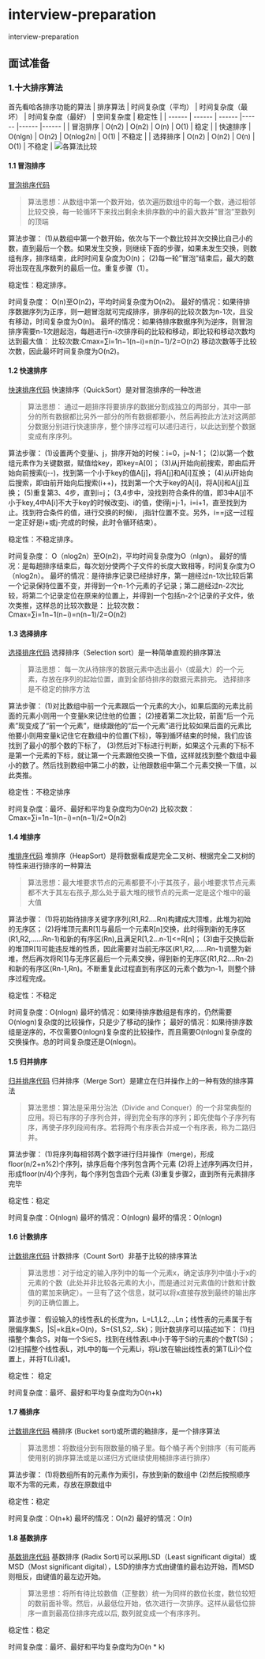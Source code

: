 # interview-preparation
interview-preparation
## 面试准备

### 1.十大排序算法
首先看哈各排序功能的算法
| 排序算法 | 时间复杂度（平均） | 时间复杂度（最坏） | 时间复杂度（最好） | 空间复杂度 | 稳定性 |
| ------ | ------ | ------ |------ |------ |------ |
| 冒泡排序 | O(n2) | O(n2) | O(n) | O(1) | 稳定 |
| 快速排序 | O(nlgn) | O(n2) | O(nlog2n) | O(1) | 不稳定 |
| 选择排序 | O(n2) | O(n2) | O(n) | O(1) | 不稳定 |
![各算法比较](https://github.com/whd-mtt/interview-preparation/blob/master/img/sort.png)

#### 1.1 冒泡排序
[冒泡排序代码](https://github.com/whd-mtt/interview-preparation/blob/master/src/main/java/com/whd/interview/preparation/algorithm/sort/BubbleSort.java)
> 算法思想：从数组中第一个数开始，依次遍历数组中的每一个数，通过相邻比较交换，每一轮循环下来找出剩余未排序数的中的最大数并”冒泡”至数列的顶端

算法步骤： 
(1)从数组中第一个数开始，依次与下一个数比较并次交换比自己小的数，直到最后一个数。如果发生交换，则继续下面的步骤，如果未发生交换，则数组有序，排序结束，此时时间复杂度为O(n)； 
(2)每一轮”冒泡”结束后，最大的数将出现在乱序数列的最后一位。重复步骤（1）。

稳定性：稳定排序。

时间复杂度： O(n)至O(n2)，平均时间复杂度为O(n2)。
最好的情况：如果待排序数据序列为正序，则一趟冒泡就可完成排序，排序码的比较次数为n-1次，且没有移动，时间复杂度为O(n)。
最坏的情况：如果待排序数据序列为逆序，则冒泡排序需要n-1次趟起泡，每趟进行n-i次排序码的比较和移动，即比较和移动次数均达到最大值： 
比较次数:Cmax=∑i=1n−1(n−i)=n(n−1)/2=O(n2) 
移动次数等于比较次数，因此最坏时间复杂度为O(n2)。

#### 1.2 快速排序
[快速排序代码](https://github.com/whd-mtt/interview-preparation/blob/master/src/main/java/com/whd/interview/preparation/algorithm/sort/QuickSort.java)
快速排序（QuickSort）是对冒泡排序的一种改进
> 算法思想： 通过一趟排序将要排序的数据分割成独立的两部分，其中一部分的所有数据都比另外一部分的所有数据都要小，然后再按此方法对这两部分数据分别进行快速排序，整个排序过程可以递归进行，以此达到整个数据变成有序序列。

算法步骤：
(1)设置两个变量i、j，排序开始的时候：i=0，j=N-1；
(2)以第一个数组元素作为关键数据，赋值给key，即key=A[0]；
(3)从j开始向前搜索，即由后开始向前搜索(j--)，找到第一个小于key的值A[j]，将A[j]和A[i]互换；
(4)从i开始向后搜索，即由前开始向后搜索(i++)，找到第一个大于key的A[i]，将A[i]和A[j]互换；
(5)重复第3、4步，直到i=j； (3,4步中，没找到符合条件的值，即3中A[j]不小于key,4中A[i]不大于key的时候改变j、i的值，使得j=j-1，i=i+1，直至找到为止。找到符合条件的值，进行交换的时候i， j指针位置不变。另外，i==j这一过程一定正好是i+或j-完成的时候，此时令循环结束）。

稳定性：不稳定排序。

时间复杂度： O（nlog2n）至O(n2)，平均时间复杂度为O（nlgn）。
最好的情况：是每趟排序结束后，每次划分使两个子文件的长度大致相等，时间复杂度为O（nlog2n）。
最坏的情况：是待排序记录已经排好序，第一趟经过n-1次比较后第一个记录保持位置不变，并得到一个n-1个元素的子记录；第二趟经过n-2次比较，将第二个记录定位在原来的位置上，并得到一个包括n-2个记录的子文件，依次类推，这样总的比较次数是： 
比较次数：Cmax=∑i=1n−1(n−i)=n(n−1)/2=O(n2)

#### 1.3 选择排序
[选择排序代码](https://github.com/whd-mtt/interview-preparation/blob/master/src/main/java/com/whd/interview/preparation/algorithm/sort/SelectSort.java)
选择排序（Selection sort）是一种简单直观的排序算法
> 算法思想： 每一次从待排序的数据元素中选出最小（或最大）的一个元素，存放在序列的起始位置，直到全部待排序的数据元素排完。 选择排序是不稳定的排序方法

算法步骤：
(1)对比数组中前一个元素跟后一个元素的大小，如果后面的元素比前面的元素小则用一个变量k来记住他的位置；
(2)接着第二次比较，前面“后一个元素”现变成了“前一个元素”，继续跟他的“后一个元素”进行比较如果后面的元素比他要小则用变量k记住它在数组中的位置(下标)，等到循环结束的时候，我们应该找到了最小的那个数的下标了，
(3)然后对下标进行判断，如果这个元素的下标不是第一个元素的下标，就让第一个元素跟他交换一下值，这样就找到整个数组中最小的数了。然后找到数组中第二小的数，让他跟数组中第二个元素交换一下值，以此类推。

稳定性：不稳定排序

时间复杂度：最坏、最好和平均复杂度均为O(n2)
比较次数：Cmax=∑i=1n−1(n−i)=n(n−1)/2=O(n2)


#### 1.4 堆排序
[堆排序代码](https://github.com/whd-mtt/interview-preparation/blob/master/src/main/java/com/whd/interview/preparation/algorithm/sort/HeapSort.java)
堆排序（HeapSort）是将数据看成是完全二叉树、根据完全二叉树的特性来进行排序的一种算法
> 算法思想：最大堆要求节点的元素都要不小于其孩子，最小堆要求节点元素都不大于其左右孩子,那么处于最大堆的根节点的元素一定是这个堆中的最大值

算法步骤：
(1)将初始待排序关键字序列(R1,R2….Rn)构建成大顶堆，此堆为初始的无序区；
(2)将堆顶元素R[1]与最后一个元素R[n]交换，此时得到新的无序区(R1,R2,……Rn-1)和新的有序区(Rn),且满足R[1,2…n-1]<=R[n]；
(3)由于交换后新的堆顶R[1]可能违反堆的性质，因此需要对当前无序区(R1,R2,……Rn-1)调整为新堆，然后再次将R[1]与无序区最后一个元素交换，得到新的无序区(R1,R2….Rn-2)和新的有序区(Rn-1,Rn)。不断重复此过程直到有序区的元素个数为n-1，则整个排序过程完成。

稳定性：不稳定

时间复杂度：O(nlogn)
最坏的情况：如果待排序数组是有序的，仍然需要O(nlogn)复杂度的比较操作，只是少了移动的操作；
最好的情况：如果待排序数组是逆序的，不仅需要O(nlogn)复杂度的比较操作，而且需要O(nlogn)复杂度的交换操作。总的时间复杂度还是O(nlogn)。

#### 1.5 归并排序
[归并排序代码](https://github.com/whd-mtt/interview-preparation/blob/master/src/main/java/com/whd/interview/preparation/algorithm/sort/MergeSort.java)
归并排序（Merge Sort）是建立在归并操作上的一种有效的排序算法
> 算法思想：算法是采用分治法（Divide and Conquer）的一个非常典型的应用。将已有序的子序列合并，得到完全有序的序列；即先使每个子序列有序，再使子序列段间有序。若将两个有序表合并成一个有序表，称为二路归并。

算法步骤：
(1)将序列每相邻两个数字进行归并操作（merge)，形成floor(n/2+n%2)个序列，排序后每个序列包含两个元素
(2)将上述序列再次归并，形成floor(n/4)个序列，每个序列包含四个元素
(3)重复步骤2，直到所有元素排序完毕

稳定性：稳定

时间复杂度：O(nlogn) 
最坏的情况：O(nlogn) 
最坏的情况：O(nlogn) 

#### 1.6 计数排序
[计数排序代码](https://github.com/whd-mtt/interview-preparation/blob/master/src/main/java/com/whd/interview/preparation/algorithm/sort/CountSort.java)
计数排序（Count Sort）非基于比较的排序算法
> 算法思想：对于给定的输入序列中的每一个元素x，确定该序列中值小于x的元素的个数（此处并非比较各元素的大小，而是通过对元素值的计数和计数值的累加来确定）。一旦有了这个信息，就可以将x直接存放到最终的输出序列的正确位置上。

算法步骤：
假设输入的线性表L的长度为n，L=L1,L2,..,Ln；线性表的元素属于有限偏序集S，|S|=k且k=O(n)，S={S1,S2,..Sk}；则计数排序可以描述如下：
(1)扫描整个集合S，对每一个Si∈S，找到在线性表L中小于等于Si的元素的个数T(Si)；
(2)扫描整个线性表L，对L中的每一个元素Li，将Li放在输出线性表的第T(Li)个位置上，并将T(Li)减1。

稳定性： 稳定

时间复杂度：最坏、最好和平均复杂度均为O(n+k)


#### 1.7 桶排序
[计数排序代码](https://github.com/whd-mtt/interview-preparation/blob/master/src/main/java/com/whd/interview/preparation/algorithm/sort/BucketSort.java)
桶排序 (Bucket sort)或所谓的箱排序，是一个排序算法
> 算法思想：将数组分到有限数量的桶子里。每个桶子再个别排序（有可能再使用别的排序算法或是以递归方式继续使用桶排序进行排序）

算法步骤：
(1)将数组所有的元素作为索引，存放到新的数组中
(2)然后按照顺序取不为零的元素，存放在原数组中

稳定性：稳定

时间复杂度：O(n+k)
最坏的情况：O(n2)
最好的情况：O(n)

#### 1.8 基数排序
[基数排序代码](https://github.com/whd-mtt/interview-preparation/blob/master/src/main/java/com/whd/interview/preparation/algorithm/sort/RadixSort.java)
基数排序 (Radix Sort)可以采用LSD（Least significant digital）或MSD（Most significant digital），LSD的排序方式由键值的最右边开始，而MSD则相反，由键值的最左边开始。
> 算法思想：将所有待比较数值（正整数）统一为同样的数位长度，数位较短的数前面补零。然后，从最低位开始，依次进行一次排序。这样从最低位排序一直到最高位排序完成以后, 数列就变成一个有序序列。

稳定性：稳定

时间复杂度：最坏、最好和平均复杂度均为O(n * k)
